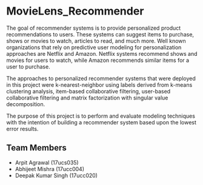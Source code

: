 # MovieLens_Recommender

The goal of recommender systems is to provide personalized product recommendations to users. These systems can suggest items to purchase, shows or movies to watch, articles to read, and much more. Well known organizations that rely on predictive user modeling for personalization approaches are Netflix and Amazon. Netflix systems recommend shows and movies for users to watch, while Amazon recommends similar items for a user to purchase.

The approaches to personalized recommender systems that were deployed in this project were k-nearest-neighbor using labels derived from k-means clustering analysis, item-based collaborative filtering, user-based collaborative filtering and matrix factorization with singular value decomposition.

The purpose of this project is to perform and evaluate modeling techniques with the intention of building a recommender system based upon the lowest error results. 
## Team Members
 * Arpit Agrawal (17ucs035)
* Abhijeet Mishra (17ucc004)
* Deepak Kumar Singh (17ucc020)
